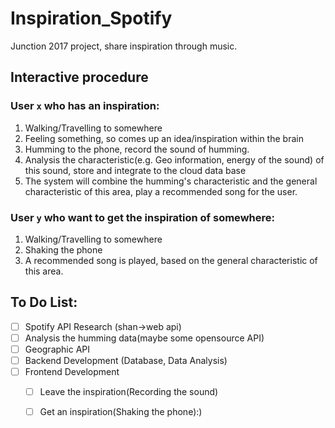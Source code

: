 # Inspiration_Spotify
Junction 2017 project, share inspiration through music.

## Interactive procedure

### User `x` who has an inspiration:

1. Walking/Travelling to somewhere
2. Feeling something, so comes up an idea/inspiration within the brain
3. Humming to the phone, record the sound of humming.
4. Analysis the characteristic(e.g. Geo information, energy of the sound) of this sound, store and integrate to the cloud data base
5. The system will combine the humming's characteristic and the general characteristic of this area, play a recommended song for the user.

### User `y` who want to get the inspiration of somewhere:

1. Walking/Travelling to somewhere
2. Shaking the phone
3. A recommended song is played, based on the general characteristic of this area.

## To Do List:

- [ ] Spotify API Research (shan->web api)
- [ ] Analysis the humming data(maybe some opensource API)
- [ ] Geographic API
- [ ] Backend Development (Database, Data Analysis)
- [ ] Frontend Development
  - [ ] Leave the inspiration(Recording the sound)
  - [ ] Get an inspiration(Shaking the phone):)

